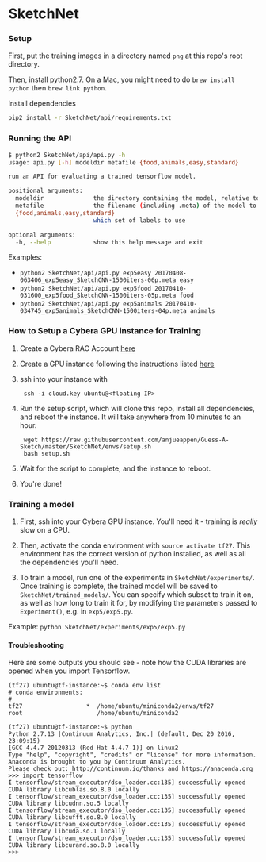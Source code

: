 # SketchNet

### Setup

First, put the training images in a directory named `png` at this repo's root directory.

Then, install python2.7. On a Mac, you might need to do `brew install python` then `brew link python`.

Install dependencies
```sh
pip2 install -r SketchNet/api/requirements.txt
```

### Running the API

```sh
$ python2 SketchNet/api/api.py -h
usage: api.py [-h] modeldir metafile {food,animals,easy,standard}

run an API for evaluating a trained tensorflow model.

positional arguments:
  modeldir              the directory containing the model, relative to SketchNet/trained_models
  metafile              the filename (including .meta) of the model to use
  {food,animals,easy,standard}
                        which set of labels to use

optional arguments:
  -h, --help            show this help message and exit
```

Examples:
- `python2 SketchNet/api/api.py exp5easy 20170408-063406_exp5easy_SketchCNN-1500iters-06p.meta easy`
- `python2 SketchNet/api/api.py exp5food 20170410-031600_exp5food_SketchCNN-1500iters-05p.meta food`
- `python2 SketchNet/api/api.py exp5animals 20170410-034745_exp5animals_SketchCNN-1500iters-04p.meta animals`


### How to Setup a Cybera GPU instance for Training 

1. Create a Cybera RAC Account [here](https://rac-portal.cybera.ca)
2. Create a GPU instance following the instructions listed [here](https://docs.google.com/document/d/12_iH7oFfP2MTBi7wCR92PiIalhsB8i2bcz2G89wUsmk/edit#heading=h.uvc95u5xadk8)
3. ssh into your instance with 

        ssh -i cloud.key ubuntu@<floating IP>
        
4. Run the setup script, which will clone this repo, install all dependencies, and reboot the instance. It will take anywhere from 10 minutes to an hour.

        wget https://raw.githubusercontent.com/anjueappen/Guess-A-Sketch/master/SketchNet/envs/setup.sh
        bash setup.sh 
       
5. Wait for the script to complete, and the instance to reboot.

6. You're done!

### Training a model

1. First, ssh into your Cybera GPU instance. You'll need it - training is *really* slow on a CPU.

2. Then, activate the conda environment with `source activate tf27`. This environment has the correct version of python installed, as well as all the dependencies you'll need.

3. To train a model, run one of the experiments in `SketchNet/experiments/`. Once training is complete, the trained model will be saved to `SketchNet/trained_models/`. You can specify which subset to train it on, as well as how long to train it for, by modifying the parameters passed to `Experiment()`, e.g. in `exp5/exp5.py`.

Example: `python SketchNet/experiments/exp5/exp5.py`

#### Troubleshooting

Here are some outputs you should see - note how the CUDA libraries are opened when you import Tensorflow. 

```
(tf27) ubuntu@tf-instance:~$ conda env list
# conda environments:
#
tf27                  *  /home/ubuntu/miniconda2/envs/tf27
root                     /home/ubuntu/miniconda2

(tf27) ubuntu@tf-instance:~$ python
Python 2.7.13 |Continuum Analytics, Inc.| (default, Dec 20 2016, 23:09:15)
[GCC 4.4.7 20120313 (Red Hat 4.4.7-1)] on linux2
Type "help", "copyright", "credits" or "license" for more information.
Anaconda is brought to you by Continuum Analytics.
Please check out: http://continuum.io/thanks and https://anaconda.org
>>> import tensorflow
I tensorflow/stream_executor/dso_loader.cc:135] successfully opened CUDA library libcublas.so.8.0 locally
I tensorflow/stream_executor/dso_loader.cc:135] successfully opened CUDA library libcudnn.so.5 locally
I tensorflow/stream_executor/dso_loader.cc:135] successfully opened CUDA library libcufft.so.8.0 locally
I tensorflow/stream_executor/dso_loader.cc:135] successfully opened CUDA library libcuda.so.1 locally
I tensorflow/stream_executor/dso_loader.cc:135] successfully opened CUDA library libcurand.so.8.0 locally
>>>
```
